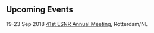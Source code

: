 ## Upcoming Events

19-23 Sep 2018 [41st ESNR Annual Meeting](http://www.esnr.org/en/calendar/esnr-annual-meetings/19-09-2018-41st-esnr-annual-meeting/), Rotterdam/NL
